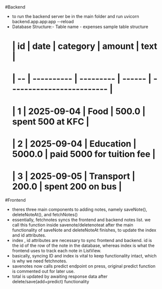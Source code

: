 #Backend
- to run the backend server be in the main folder and run uvicorn backend.app.app:app --reload
- Database Structure:-
    Table name - expenses
    sample table structure
    # | id | date       | category  | amount | text                       |
    # | -- | ---------- | --------- | ------ | -------------------------  |
    # | 1  | 2025-09-04 | Food      | 500.0  | spent 500 at KFC           |
    # | 2  | 2025-09-04 | Education | 5000.0 | paid 5000 for tuition fee  |
    # | 3  | 2025-09-05 | Transport | 200.0  | spent 200 on bus           |
#Frontend
- theres three main components to adding notes, namely saveNote(), deleteNoteAt(),  and fetchNotes() 
- essentially, fetchnotes syncs the frontend and backend notes list. we call this function inside savenote/deletenoteat after the main functionality of saveNote and deleteNoteAt finishes, to update the index and id attributes.
- index , id attributes are necessary to sync frontend and backend. id is the id of the row of the note in the database, whereas index is what the frontend uses to track each note in ListView.
- basically, syncing ID and index is vital to keep functionality intact, which is why we need fetchnotes.
- savenotes now calls predict endpoint on press, original predict function is commented out for later use.
- total is updated by awaiting response data after delete/save(add+predict) functionality 